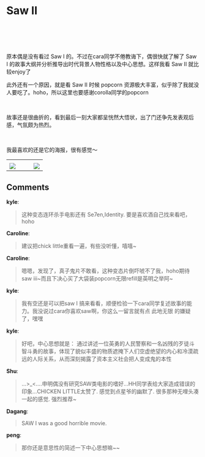 # Saw II

<div id="msgcns!B37A52AAF181A958!584" class="bvMsg"><div>
<h1> </h1>
<p>原本偶是没有看过 Saw I 的。不过在cara同学不倦教诲下，偶很快就了解了 Saw I 的故事大纲并分析推导出时代背景人物性格以及中心思想。这样我看 Saw II 就比较enjoy了</p>
<p>此外还有一个原因，就是看 Saw II 时候 popcorn 资源极大丰富，似乎除了我就没人要吃了。hoho，所以这里也要感谢corolla同学的popcorn</p>
<p> </p>
<p>故事还是很曲折的，看到最后一刻大家都呈恍然大悟状，出了门还争先发表观后感，气氛颇为热烈。</p>
<p> </p>
<p>我最喜欢的还是它的海报，很有感觉～</p></div></div><table cellspacing="0" border="0"><tr><td></td></tr><tr><td valign="top"><a href="http://blufiles.storage.live.com/y1pO6mUs0RYbKO7Vio3qqJIcdmAY6BPBuSkuBGvmI9igrR--Njv9Arr2zwUk7UqmxK5IhcoS-dR0a4" target="_blank" rel="WLPP;url=http://blufiles.storage.live.com/y1pO6mUs0RYbKO7Vio3qqJIcdmAY6BPBuSkuBGvmI9igrR--Njv9Arr2zwUk7UqmxK5IhcoS-dR0a4;cnsid=cns&#033;B37A52AAF181A958&#033;585"><img src="http://blufiles.storage.live.com/y1pO6mUs0RYbKO7Vio3qqJIcdmAY6BPBuSkzbQ8qcufHuV9_x7CeBRlibzO2YsKleROJlRkOTwxv2g" border="0" /></a></td><td width="15"></td><td valign="top"><a href="http://blufiles.storage.live.com/y1pjMoV_0WKqYM0g6Ii_OBTWBmgD_YGh3QZzA68wwmF8tMvn9G7dyLOpDBgD6CXxfNnLFk8Hhy_Mf0" target='_blank' rel="WLPP;url=http://blufiles.storage.live.com/y1pjMoV_0WKqYM0g6Ii_OBTWBmgD_YGh3QZzA68wwmF8tMvn9G7dyLOpDBgD6CXxfNnLFk8Hhy_Mf0;cnsid=cns&#033;B37A52AAF181A958&#033;586"><img src="http://blufiles.storage.live.com/y1pjMoV_0WKqYM0g6Ii_OBTWBmgD_YGh3QZnbvr7SP4bop3DhVImKFRprzWhd6K2KUSQ1fJuVTkuMs" border="0" /></a></td></tr></table>

## Comments

**kyle**:
> 这种变态连环杀手电影还有 Se7en,Identity. 要是喜欢酒自己找来看吧，hoho

**Caroline**:
> 建议把chick little重看一遍，有些没听懂，嘻嘻~

**Caroline**:
> 嗯嗯，发现了，真子鬼片不敢看，这种变态片倒吓唬不了我，hoho期待saw iii~而且下决心买了大袋装popcorn无限refill是英明之举阿~

**kyle**:
> 我有空还是可以把saw I 搞来看看，顺便检验一下cara同学复述故事的能力。我没说过cara你喜欢saw啊，你这么一留言就有点 此地无银 的嫌疑了，嘿嘿

**kyle**:
> 好吧，中心思想就是： 通过讲述一位英勇的人民警察和一名凶残的歹徒斗智斗勇的故事，体现了貌似丰盛的物质遮掩下人们空虚绝望的内心和冷漠疏远的人际关系，从而深刻揭露了资本主义社会把人变成鬼的本性

**Shu**:
> ...&gt;_&lt;....申明偶没有研究SAW类电影的嗜好...HH同学表给大家造成错误的印象...CHICKEN LITTLE太赞了. 感觉到点星爷的幽默了. 很多那种无哩头凑一起的感觉. 强烈推荐~

**Dagang**:
> SAW I was a good horrible movie.

**peng**:
> 那你还是意思性的简述一下中心思想嘛~~


